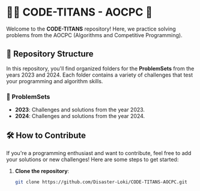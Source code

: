 # 🦸‍♂️ CODE-TITANS - AOCPC 🚀

Welcome to the **CODE-TITANS** repository! Here, we practice solving problems from the AOCPC (Algorithms and Competitive Programming).

## 📂 Repository Structure

In this repository, you'll find organized folders for the **ProblemSets** from the years 2023 and 2024. Each folder contains a variety of challenges that test your programming and algorithm skills.

### 📁 ProblemSets

- **2023**: Challenges and solutions from the year 2023.
- **2024**: Challenges and solutions from the year 2024.

## 🛠️ How to Contribute

If you're a programming enthusiast and want to contribute, feel free to add your solutions or new challenges! Here are some steps to get started:

1. **Clone the repository**:
   ```bash
   git clone https://github.com/Disaster-Loki/CODE-TITANS-AOCPC.git
